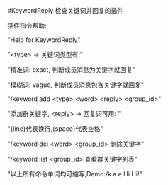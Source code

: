 #KeywordReply
检查关键词并回复的插件

插件指令帮助:

"Help for KeywordReply"

"\<type> -> 关键词类型有:"

"精准词: exact, 判断成员消息为关键字就回复"

"模糊词: vague, 判断成员消息包含关键字就回复"

"/keyword add \<type> \<word> \<reply> <group_id>"

"添加群关键字, \<reply> -> 回复词可用: "

"{line}代表换行,{space}代表空格"

"/keyword del \<word> <group_id> 删除关键字"

"/keyword list <group_id> 查看群关键字列表"

"以上所有命令单词均可缩写,Demo:/k a e Hi Hi!"
